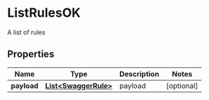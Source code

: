 

# ListRulesOK

A list of rules

## Properties

Name | Type | Description | Notes
------------ | ------------- | ------------- | -------------
**payload** | [**List&lt;SwaggerRule&gt;**](SwaggerRule.md) | payload |  [optional]



